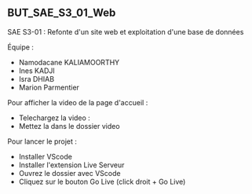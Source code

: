 ## BUT_SAE_S3_01_Web

SAE S3-01 : Refonte d'un site web et exploitation d'une base de données

Équipe :
- Namodacane KALIAMOORTHY
- Ines KADJI
- Isra DHIAB
- Marion Parmentier

Pour afficher la video de la page d'accueil :
- Telechargez la video :
- Mettez la dans le dossier video

Pour lancer le projet :
- Installer VScode
- Installer l'extension Live Serveur
- Ouvrez le dossier avec VScode
- Cliquez sur le bouton Go Live (click droit + Go Live)
